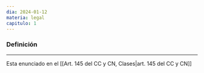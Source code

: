 ```yaml
---
dia: 2024-01-12
materia: legal
capitulo: 1
---
```

### Definición
---
Esta enunciado en el [[Art. 145 del CC y CN, Clases|art. 145 del CC y CN]]